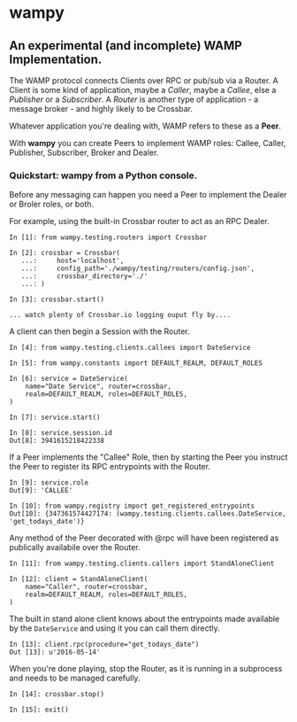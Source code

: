 # wampy

## An experimental (and incomplete) WAMP Implementation.

The WAMP protocol connects Clients over RPC or pub/sub via a Router. A Client is some kind of application, maybe a *Caller*, maybe a *Callee*, else a *Publisher* or a *Subscriber*. A *Router* is another type of application - a message broker - and highly likely to be Crossbar.

Whatever application you're dealing with, WAMP refers to these as a __Peer__.

With __wampy__ you can create Peers to implement WAMP roles: Callee, Caller, Publisher, Subscriber, Broker and Dealer.

### Quickstart: wampy from a Python console.

Before any messaging can happen you need a Peer to implement the Dealer or Broler roles, or both.

For example, using the built-in Crossbar router to act as an RPC Dealer.

	In [1]: from wampy.testing.routers import Crossbar

	In [2]: crossbar = Crossbar(
	   ...: 	host='localhost',
       ...: 	config_path='./wampy/testing/routers/config.json',
       ...: 	crossbar_directory='./'
       ...: )

    In [3]: crossbar.start()

    ... watch plenty of Crossbar.io logging ouput fly by....

A client can then begin a Session with the Router.

	In [4]: from wampy.testing.clients.callees import DateService

	In [5]: from wampy.constants import DEFAULT_REALM, DEFAULT_ROLES

	In [6]: service = DateService(
        name="Date Service", router=crossbar,
        realm=DEFAULT_REALM, roles=DEFAULT_ROLES,
    )

	In [7]: service.start()

	In [8]: service.session.id
	Out[8]: 3941615218422338


If a Peer implements the "Callee" Role, then by starting the Peer you instruct the Peer to register its RPC entrypoints with the Router.

	In [9]: service.role
	Out[9]: 'CALLEE' 

	In [10]: from wampy.registry import get_registered_entrypoints
	Out[10]: {347361574427174: (wampy.testing.clients.callees.DateService, 'get_todays_date')}

Any method of the Peer decorated with @rpc will have been registered as publically availabile over the Router.

	In [11]: from wampy.testing.clients.callers import StandAloneClient

	In [12]: client = StandAloneClient(
        name="Caller", router=crossbar,
        realm=DEFAULT_REALM, roles=DEFAULT_ROLES,
    )

The built in stand alone client knows about the entrypoints made available by the ``DateService`` and using it you can call them directly.

	In [13]: client.rpc(procedure="get_todays_date")
	Out [13]: u'2016-05-14'

When you're done playing, stop the Router, as it is running in a subprocess and needs to be managed carefully.

	In [14]: crossbar.stop()

	In [15]: exit()
